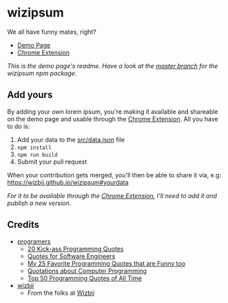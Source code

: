 # wizipsum

We all have funny mates, right?

* [Demo Page](https://wizbii.github.io/wizipsum)
* [Chrome Extension](https://chrome.google.com/webstore/detail/wizipsum/ncibdpfgnoldfhagojkniefnaokacfhf)

*This is the demo page's readme. Have a look at the [master branch](https://github.com/wizbii/wizipsum) for the wizipsum npm package.*

## Add yours

By adding your own lorem ipsum, you're making it available and shareable on the demo page and usable through the [Chrome Extension](https://chrome.google.com/webstore/detail/wizipsum/ncibdpfgnoldfhagojkniefnaokacfhf).
All you have to do is:

1. Add your data to the [src/data.json](https://github.com/wizbii/wizipsum/blob/gh-pages/public/data/wizbii.json) file
2. `npm install`
3. `npm run build`
4. Submit your pull request

When your contribution gets merged, you'll then be able to share it via, e.g: https://wizbii.github.io/wizipsum#yourdata

*For it to be available through the [Chrome Extension](https://chrome.google.com/webstore/detail/wizipsum/ncibdpfgnoldfhagojkniefnaokacfhf), I'll need to add it and publish a new version.*

## Credits

* [programers](http://wizbii.github.io/wizipsum#programmers)
  * [20 Kick-ass Programming Quotes](http://www.javacodegeeks.com/2012/11/20-kick-ass-programming-quotes.html)
  * [Quotes for Software Engineers](http://www.comp.nus.edu.sg/~damithch/pages/SE-quotes.htm)
  * [My 25 Favorite Programming Quotes that are Funny too](http://www.journaldev.com/240/my-25-favorite-programming-quotes-that-are-funny-too)
  * [Quotations about Computer Programming](http://www.quotegarden.com/programming.html)
  * [Top 50 Programming Quotes of All Time](http://www.junauza.com/2010/12/top-50-programming-quotes-of-all-time.html)
* [wizbii](http://wizbii.github.io/wizipsum#wizbii)
  * From the folks at [Wizbii](https://wizbii.com)
